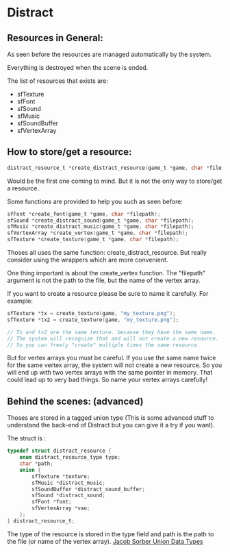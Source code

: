 # Distract

## Resources in General:

As seen before the resources are managed automatically by the system.

Everything is destroyed when the scene is ended.

The list of resources that exists are:

- sfTexture
- sfFont
- sfSound
- sfMusic
- sfSoundBuffer
- sfVertexArray

## How to store/get a resource:
```c
distract_resource_t *create_distract_resource(game_t *game, char *file, enum distract_resource_type type);
```
Would be the first one coming to mind.
But it is not the only way to store/get a resource.

Some functions are provided to help you such as seen before:
```c
sfFont *create_font(game_t *game, char *filepath);
sfSound *create_distract_sound(game_t *game, char *filepath);
sfMusic *create_distract_music(game_t *game, char *filepath);
sfVertexArray *create_vertex(game_t *game, char *filepath);
sfTexture *create_texture(game_t *game, char *filepath);
```

Thoses all uses the same function: create_distract_resource.
But really consider using the wrappers which are more convenient.

One thing important is about the create_vertex function.
The "filepath" argument is not the path to the file, but the name of the vertex array.

If you want to create a resource please be sure to name it carefully.
For example:
```c
sfTexture *tx = create_texture(game, "my_texture.png");
sfTexture *tx2 = create_texture(game, "my_texture.png");

// Tx and tx2 are the same texture. because they have the same name.
// The system will recognize that and will not create a new resource.
// So you can freely "create" multiple times the same resource.
```

But for vertex arrays you must be careful.
If you use the same name twice for the same vertex array, the system will not create a new resource.
So you will end up with two vertex arrays with the same pointer in memory.
That could lead up to very bad things.
So name your vertex arrays carefully!

## Behind the scenes: (advanced)

Thoses are stored in a tagged union type (This is some advanced stuff to understand the back-end of Distract but you can give it a try if you want).

The struct is :
```c
typedef struct distract_resource {
    enum distract_resource_type type;
    char *path;
    union {
        sfTexture *texture;
        sfMusic *distract_music;
        sfSoundBuffer *distract_sound_buffer;
        sfSound *distract_sound;
        sfFont *font;
        sfVertexArray *vao;
    };
} distract_resource_t;
```
The type of the resource is stored in the type field and path is the path to the file (or name of the vertex array).
[Jacob Sorber Union Data Types](https://www.youtube.com/watch?v=b9_0bqrm2G8)